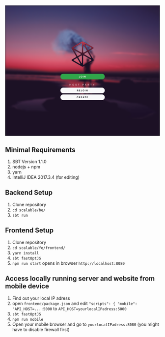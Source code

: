 ![preview](img/desktop_start.png)

## Minimal Requirements
 
1. SBT Version 1.1.0
2. nodejs + npm
3. yarn
4. IntelliJ IDEA 2017.3.4 (for editing)

## Backend Setup

1. Clone repository
2. `cd scalable/be/`
3. `sbt run`

## Frontend Setup

1. Clone repository
2. `cd scalable/fe/frontend/`
3. `yarn install`
4. `sbt fastOptJS`
5. `npm run start` opens in browser `http://localhost:8080`

## Access locally running server and website from mobile device

1. Find out your local IP adress 
2. open `frontend/package.json` and edit `"scripts": { "mobile": "API_HOST=...:5000` to `API_HOST=yourlocalIPadress:5000`
3. `sbt fastOptJS`
4. `npm run mobile`
5. Open your mobile browser and go to `yourlocalIPadress:8080` (you might have to disable firewall first)
